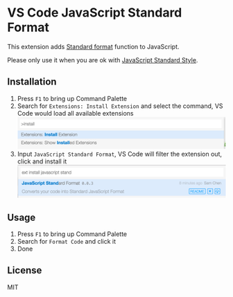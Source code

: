 # VS Code JavaScript Standard Format

This extension adds [Standard format](https://github.com/maxogden/standard-format) function to JavaScript.

Please only use it when you are ok with [JavaScript Standard Style](http://standardjs.com/).

## Installation

1. Press `F1` to bring up Command Palette
2. Search for `Extensions: Install Extension` and select the command, VS Code would load all available extensions
    ![Extensions: Install Extension](install-extension.png)
3. Input `JavaScript Standard Format`, VS Code will filter the extension out, click and install it
    ![search extension](search-extension.png)

## Usage

1. Press `F1` to bring up Command Palette
2. Search for `Format Code` and click it
3. Done

## License

MIT